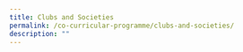```yaml
---
title: Clubs and Societies
permalink: /co-curricular-programme/clubs-and-societies/
description: ""
---
```

